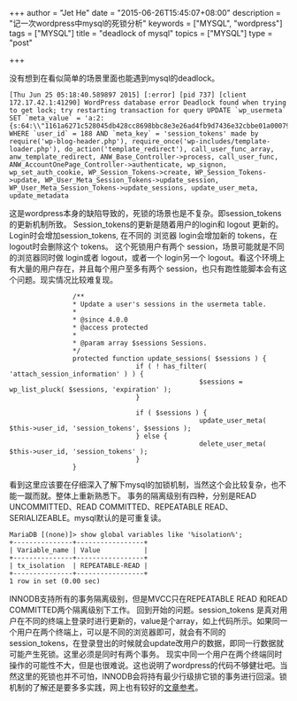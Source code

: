+++
author = "Jet He"
date = "2015-06-26T15:45:07+08:00"
description = "记一次wordpress中mysql的死锁分析"
keywords = ["MYSQL", "wordpress"]
tags = ["MYSQL"]
title = "deadlock of mysql"
topics = ["MYSQL"]
type = "post"

+++

没有想到在看似简单的场景里面也能遇到mysql的deadlock。

```
[Thu Jun 25 05:18:40.589897 2015] [:error] [pid 737] [client 172.17.42.1:41290] WordPress database error Deadlock found when trying to get lock; try restarting transaction for query UPDATE `wp_usermeta` SET `meta_value` = 'a:2:{s:64:\\"1161a6271c528045db428cc8698bbc8e3e26ad4fb9d7436e32cbbe01a00079d0\\";i:1436419120;s:64:\\"bf2e3582e17c7dfa1e6b02c700f537b8095f2b31ef58e4b448939eb9406e11f7\\";i:1435382320;}' WHERE `user_id` = 188 AND `meta_key` = 'session_tokens' made by require('wp-blog-header.php'), require_once('wp-includes/template-loader.php'), do_action('template_redirect'), call_user_func_array, anw_template_redirect, ANW_Base_Controller->process, call_user_func, ANW_AccountOnePage_Controller->authenticate, wp_signon, wp_set_auth_cookie, WP_Session_Tokens->create, WP_Session_Tokens->update, WP_User_Meta_Session_Tokens->update_session, WP_User_Meta_Session_Tokens->update_sessions, update_user_meta, update_metadata
```

这是wordpress本身的缺陷导致的，死锁的场景也是不复杂。即session_tokens的更新机制所致。
Session_tokens的更新是随着用户的login和 logout 更新的。Login时会增加session_tokens, 在不同的 浏览器 login会增加新的 tokens，在 logout时会删除这个 tokens。
这个死锁用户有两个 session，场景可能就是不同的浏览器同时做 login或者 logout，或者一个 login另一个 logout。看这个环境上有大量的用户存在，并且每个用户至多有两个 session，也只有跑性能脚本会有这个问题。现实情况比较难复现。

```
                /**
                * Update a user's sessions in the usermeta table.
                *
                * @since 4.0.0
                * @access protected
                *
                * @param array $sessions Sessions.
                */
                protected function update_sessions( $sessions ) {
                                if ( ! has_filter( 'attach_session_information' ) ) {
                                                $sessions = wp_list_pluck( $sessions, 'expiration' );
                                }

                                if ( $sessions ) {
                                                update_user_meta( $this->user_id, 'session_tokens', $sessions );
                                } else {
                                                delete_user_meta( $this->user_id, 'session_tokens' );
                                }
                }
```

看到这里应该要在仔细深入了解下mysql的加锁机制，当然这个会比较复杂，也不能一蹴而就。整体上重新熟悉下。
事务的隔离级别有四种，分别是READ UNCOMMITTED、READ COMMITTED、REPEATABLE READ、SERIALIZEABLE。mysql默认的是可重复读。

```
MariaDB [(none)]> show global variables like '%isolation%';
+---------------+-----------------+
| Variable_name | Value           |
+---------------+-----------------+
| tx_isolation  | REPEATABLE-READ |
+---------------+-----------------+
1 row in set (0.00 sec)
```

INNODB支持所有的事务隔离级别，但是MVCC只在REPEATABLE READ 和READ COMMITTED两个隔离级别下工作。
回到开始的问题。session_tokens 是真对用户在不同的终端上登录时进行更新的，value是个array，如上代码所示。如果同一个用户在两个终端上，可以是不同的浏览器即可，就会有不同的session_tokens，在登录登出的时候就会update改用户的数据，即同一行数据就可能产生死锁。这里必须是同时有两个事务。
现实中同一个用户在两个终端同时操作的可能性不大，但是也很难说。这也说明了wordpress的代码不够健壮吧。当然这里的死锁也并不可怕，INNODB会将持有最少行级排它锁的事务进行回滚。锁机制的了解还是要多多实践，网上也有较好的[文章参考](http://hedengcheng.com/?p=771)。
